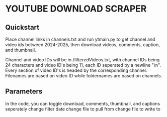 # YOUTUBE DOWNLOAD SCRAPER
## Quickstart
Place channel links in channels.txt and run ytmain.py to get channel and video ids between 2024-2025, then download videos, comments, caption, and thumbnail. 

Channel and video IDs will be in /filteredVideos.txt, with channel IDs being 24 characters and video ID's being 11, each ID seperated by a newline "\n". 
Every section of video ID's is headed by the corresponding channel.
Filenames are based on video ID while foldernames are based on channels.

## Parameters
In the code, you can 
toggle download, comments, thumbnail, and captions seperately
change filter date
change file to pull from
change file to write to


